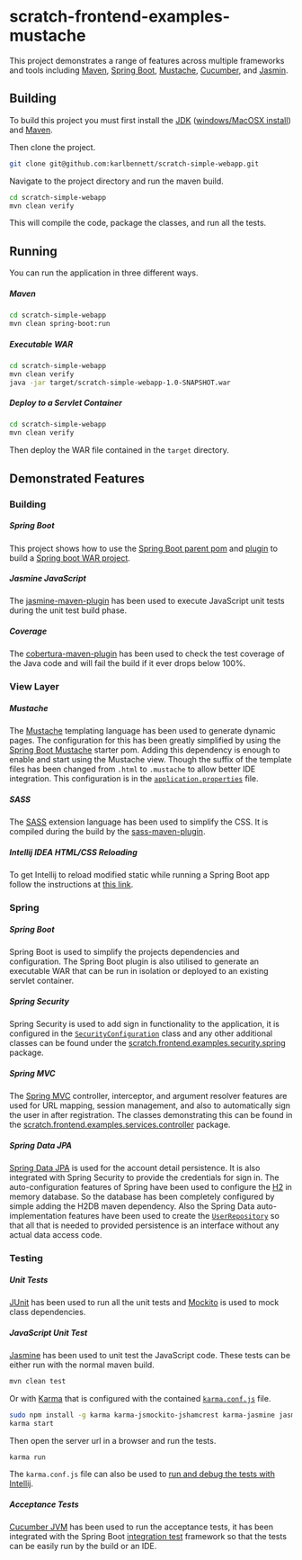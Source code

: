 scratch-frontend-examples-mustache
==================================

This project demonstrates a range of features across multiple frameworks and tools including
[Maven](https://maven.apache.org/), [Spring Boot](http://projects.spring.io/spring-boot/),
[Mustache](https://mustache.github.io/), [Cucumber](https://cucumber.io/), and [Jasmin](http://jasmine.github.io/).

## Building

To build this project you must first install the [JDK](http://openjdk.java.net/install/)
([windows/MacOSX install](http://www.oracle.com/technetwork/java/javase/downloads/jdk8-downloads-2133151.html)) and
[Maven](https://maven.apache.org/install.html).

Then clone the project.
```bash
git clone git@github.com:karlbennett/scratch-simple-webapp.git
```

Navigate to the project directory and run the maven build.
```bash
cd scratch-simple-webapp
mvn clean verify
```

This will compile the code, package the classes, and run all the tests.

## Running

You can run the application in three different ways.

##### Maven

```bash
cd scratch-simple-webapp
mvn clean spring-boot:run
```

##### Executable WAR

```bash
cd scratch-simple-webapp
mvn clean verify
java -jar target/scratch-simple-webapp-1.0-SNAPSHOT.war
```

##### Deploy to a Servlet Container

```bash
cd scratch-simple-webapp
mvn clean verify
```

Then deploy the WAR file contained in the `target` directory.

## Demonstrated Features

### Building

##### Spring Boot

This project shows how to use the
[Spring Boot parent pom](https://docs.spring.io/spring-boot/docs/current/reference/html/using-boot-build-systems.html#using-boot-maven-parent-pom)
and [plugin](https://docs.spring.io/spring-boot/docs/current/reference/html/build-tool-plugins-maven-plugin.html) to
build a
[Spring boot WAR project](http://docs.spring.io/spring-boot/docs/current/reference/htmlsingle/#howto-create-a-deployable-war-file).

##### Jasmine JavaScript

The [jasmine-maven-plugin](http://searls.github.io/jasmine-maven-plugin/) has been used to execute JavaScript unit tests
during the unit test build phase.

##### Coverage

The [cobertura-maven-plugin](http://www.mojohaus.org/cobertura-maven-plugin/) has been used to check the test coverage
of the Java code and will fail the build if it ever drops below 100%.

### View Layer

##### Mustache

The [Mustache](https://mustache.github.io/) templating language has been used to generate dynamic pages. The
configuration for this has been greatly simplified by using the
[Spring Boot Mustache](https://github.com/spring-projects/spring-boot/tree/master/spring-boot-starters/spring-boot-starter-mustache)
starter pom. Adding this dependency is enough to enable and start using the Mustache view. Though the suffix of the
template files has been changed from `.html` to `.mustache` to allow better IDE integration. This configuration is in
the [`application.properties`](src/main/resources/application.properties) file.

##### SASS

The [SASS](http://sass-lang.com/) extension language has been used to simplify the CSS. It is compiled during the build
by the [sass-maven-plugin](http://www.geodienstencentrum.nl/sass-maven-plugin/plugin-info.html).

##### Intellij IDEA HTML/CSS Reloading

To get Intellij to reload modified static while running a Spring Boot app follow the instructions at
[this link](http://garywaddell.com/2015/11/20/spring-boot-intellij-idea-not-reloading-static-content/).

### Spring

##### Spring Boot

Spring Boot is used to simplify the projects dependencies and configuration. The Spring Boot plugin is also utilised to
generate an executable WAR that can be run in isolation or deployed to an existing servlet container.

##### Spring Security

Spring Security is used to add sign in functionality to the application, it is configured in the
[`SecurityConfiguration`](src/main/java/scratch/simple/webapp/SecurityConfiguration.java) class and any other additional
classes can be found under the [scratch.frontend.examples.security.spring](src/main/java/scratch/frontend/examples/services/security/) package.

##### Spring MVC

The [Spring MVC](http://docs.spring.io/spring/docs/current/spring-framework-reference/html/mvc.html) controller,
interceptor, and argument resolver features are used for URL mapping, session management, and also to automatically sign
the user in after registration. The classes demonstrating this can be found in the
[scratch.frontend.examples.services.controller](src/main/java/scratch/frontend/examples/services/controller/) package.

##### Spring Data JPA

[Spring Data JPA](http://projects.spring.io/spring-data-jpa/) is used for the account detail persistence. It is also
integrated with Spring Security to provide the credentials for sign in. The auto-configuration features of Spring have
been used to configure the [H2](http://www.h2database.com/html/main.html) in memory database. So the database has been
completely configured by simple adding the H2DB maven dependency. Also the Spring Data auto-implementation features have
been used to create the [`UserRepository`](src/main/java/scratch/frontend/examples/services/data/UserRepository.java) so that all
that is needed to provided persistence is an interface without any actual data access code.

### Testing

##### Unit Tests

[JUnit](http://junit.org/) has been used to run all the unit tests and [Mockito](http://mockito.org/) is used to mock
class dependencies.

##### JavaScript Unit Test

[Jasmine](http://jasmine.github.io/) has been used to unit test the JavaScript code. These tests can be either run with
the normal maven build.
```bash
mvn clean test
```
Or with [Karma](https://karma-runner.github.io/0.13/index.html) that is configured with the contained
[`karma.conf.js`](karma.conf.js) file.
```bash
sudo npm install -g karma karma-jsmockito-jshamcrest karma-jasmine jasmine-core karma-chrome-launcher
karma start
```
Then open the server url in a browser and run the tests.
```bash
karma run
```
The `karma.conf.js` file can also be used to
[run and debug the tests with Intellij](https://www.jetbrains.com/idea/help/running-unit-tests-on-karma.html).

##### Acceptance Tests

[Cucumber JVM](https://cucumber.io/docs/reference/jvm)  has been used to run the acceptance tests, it has been
integrated with the Spring Boot
[integration test](https://docs.spring.io/spring-boot/docs/current/reference/html/boot-features-testing.html) framework
so that the tests can be easily run by the build or an IDE.